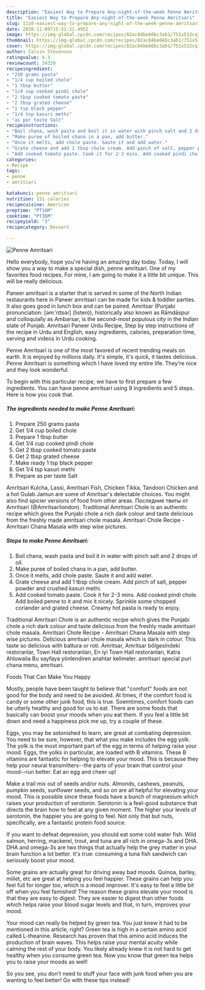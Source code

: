 ```yaml
---
description: "Easiest Way to Prepare Any-night-of-the-week Penne Amritsari"
title: "Easiest Way to Prepare Any-night-of-the-week Penne Amritsari"
slug: 1110-easiest-way-to-prepare-any-night-of-the-week-penne-amritsari
date: 2020-11-09T15:52:11.495Z
image: https://img-global.cpcdn.com/recipes/02ac84be66bc3ab1/751x532cq70/penne-amritsari-recipe-main-photo.jpg
thumbnail: https://img-global.cpcdn.com/recipes/02ac84be66bc3ab1/751x532cq70/penne-amritsari-recipe-main-photo.jpg
cover: https://img-global.cpcdn.com/recipes/02ac84be66bc3ab1/751x532cq70/penne-amritsari-recipe-main-photo.jpg
author: Calvin Stevenson
ratingvalue: 4.3
reviewcount: 34320
recipeingredient:
- "250 grams pasta"
- "1/4 cup boiled chole"
- "1 tbsp butter"
- "1/4 cup cooked pindi chole"
- "2 tbsp cooked tomato paste"
- "2 tbsp grated cheese"
- "1 tsp black pepper"
- "1/4 tsp kasuri methi"
- "as per taste Salt"
recipeinstructions:
- "Boil chana, wash pasta and boil it in water with pinch salt and 2 drops of oil."
- "Make puree of boiled chana in a pan, add butter."
- "Once it melts, add chole paste. Saute it and add water."
- "Grate cheese and add 1 tbsp chole cream. Add pinch of salt, pepper powder and crushed kasuri methi."
- "Add cooked tomato paste. Cook it for 2-3 mins. Add cooked pindi chole. Add boiled penne to it and mix it nicely. Sprinkle some chopped coriander and grated cheese. Creamy hot pasta is ready to enjoy."
categories:
- Recipe
tags:
- penne
- amritsari

katakunci: penne amritsari 
nutrition: 151 calories
recipecuisine: American
preptime: "PT16M"
cooktime: "PT36M"
recipeyield: "3"
recipecategory: Dessert

---
```



![Penne Amritsari](https://img-global.cpcdn.com/recipes/02ac84be66bc3ab1/751x532cq70/penne-amritsari-recipe-main-photo.jpg)

Hello everybody, hope you're having an amazing day today. Today, I will show you a way to make a special dish, penne amritsari. One of my favorites food recipes. For mine, I am going to make it a little bit unique. This will be really delicious.

Paneer amritsari is a starter that is served in some of the North Indian restaurants here in Paneer amritsari can be made for kids &amp; toddler parties. It also goes good in lunch box and can be paired. Amritsar (Punjabi pronunciation: [əmːˈɾɪtsəɾ] (listen)), historically also known as Rāmdāspur and colloquially as Ambarsar, is the second-most populous city in the Indian state of Punjab. Amritsari Paneer Urdu Recipe, Step by step instructions of the recipe in Urdu and English, easy ingredients, calories, preparation time, serving and videos in Urdu cooking.

Penne Amritsari is one of the most favored of recent trending meals on earth. It is enjoyed by millions daily. It's simple, it's quick, it tastes delicious. Penne Amritsari is something which I have loved my entire life. They're nice and they look wonderful.


To begin with this particular recipe, we have to first prepare a few ingredients. You can have penne amritsari using 9 ingredients and 5 steps. Here is how you cook that.

<!--inarticleads1-->

##### The ingredients needed to make Penne Amritsari:

1. Prepare 250 grams pasta
1. Get 1/4 cup boiled chole
1. Prepare 1 tbsp butter
1. Get 1/4 cup cooked pindi chole
1. Get 2 tbsp cooked tomato paste
1. Get 2 tbsp grated cheese
1. Make ready 1 tsp black pepper
1. Get 1/4 tsp kasuri methi
1. Prepare as per taste Salt


Amritsari Kulcha, Lassi, Amritsari Fish, Chicken Tikka, Tandoori Chicken and a hot Gulab Jamun are some of Amritsar&#39;s delectable choices. You might also find spicier versions of food from other areas. Последние твиты от Amritsari (@Amritsarilondon). Traditional Amritsari Chole is an authentic recipe which gives the Punjabi chole a rich dark colour and taste delicious from the freshly made amritsari chole masala. Amritsari Chole Recipe - Amritsari Chana Masala with step wise pictures. 

<!--inarticleads2-->

##### Steps to make Penne Amritsari:

1. Boil chana, wash pasta and boil it in water with pinch salt and 2 drops of oil.
1. Make puree of boiled chana in a pan, add butter.
1. Once it melts, add chole paste. Saute it and add water.
1. Grate cheese and add 1 tbsp chole cream. Add pinch of salt, pepper powder and crushed kasuri methi.
1. Add cooked tomato paste. Cook it for 2-3 mins. Add cooked pindi chole. Add boiled penne to it and mix it nicely. Sprinkle some chopped coriander and grated cheese. Creamy hot pasta is ready to enjoy.


Traditional Amritsari Chole is an authentic recipe which gives the Punjabi chole a rich dark colour and taste delicious from the freshly made amritsari chole masala. Amritsari Chole Recipe - Amritsari Chana Masala with step wise pictures. Delicious amritsari chole masala which is dark in colour. This taste so delicious with battura or roti. Amritsar, Amritsar bölgesindeki restoranlar, Town Hall restoranları, En iyi Town Hall restoranları, Katra Ahluwalia Bu sayfaya yönlendiren anahtar kelimeler. amritsari special puri chana menu, amritsari. 

Foods That Can Make You Happy


Mostly, people have been taught to believe that "comfort" foods are not good for the body and need to be avoided. At times, if the comfort food is candy or some other junk food, this is true. Soemtimes, comfort foods can be utterly healthy and good for us to eat. There are some foods that basically can boost your moods when you eat them. If you feel a little bit down and need a happiness pick me up, try a couple of these.

Eggs, you may be astonished to learn, are great at combating depression. You need to be sure, however, that what you make includes the egg yolk. The yolk is the most important part of the egg in terms of helping raise your mood. Eggs, the yolks in particular, are loaded with B vitamins. These B vitamins are fantastic for helping to elevate your mood. This is because they help your neural transmitters--the parts of your brain that control your mood--run better. Eat an egg and cheer up!

Make a trail mix out of seeds and/or nuts. Almonds, cashews, peanuts, pumpkin seeds, sunflower seeds, and so on are all helpful for elevating your mood. This is possible since these foods have a bunch of magnesium which raises your production of serotonin. Serotonin is a feel-good substance that directs the brain how to feel at any given moment. The higher your levels of serotonin, the happier you are going to feel. Not only that but nuts, specifically, are a fantastic protein food source.

If you want to defeat depression, you should eat some cold water fish. Wild salmon, herring, mackerel, trout, and tuna are all rich in omega-3s and DHA. DHA and omega-3s are two things that actually help the grey matter in your brain function a lot better. It's true: consuming a tuna fish sandwich can seriously boost your mood. 

Some grains are actually great for driving away bad moods. Quinoa, barley, millet, etc are great at helping you feel happier. These grains can help you feel full for longer too, which is a mood improver. It's easy to feel a little bit off when you feel famished! The reason these grains elevate your mood is that they are easy to digest. They are easier to digest than other foods which helps raise your blood sugar levels and that, in turn, improves your mood.

Your mood can really be helped by green tea. You just knew it had to be mentioned in this article, right? Green tea is high in a certain amino acid called L-theanine. Research has proven that this amino acid induces the production of brain waves. This helps raise your mental acuity while calming the rest of your body. You likely already knew it is not hard to get healthy when you consume green tea. Now you know that green tea helps you to raise your moods as well!

So you see, you don't need to stuff your face with junk food when you are wanting to feel better! Go  with  these tips  instead!

